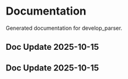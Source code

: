 # Documentation

Generated documentation for develop_parser.

## Doc Update 2025-10-15

## Doc Update 2025-10-15
